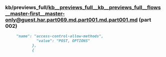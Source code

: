 ### kb/previews_full/kb__previews_full__kb__previews_full__flows__master-first__master-only@guest.har.part069.md.part001.md.part001.md (part 002)

```md
     "name": "access-control-allow-methods",
              "value": "POST, OPTIONS"
            },
            {
          
```

```
